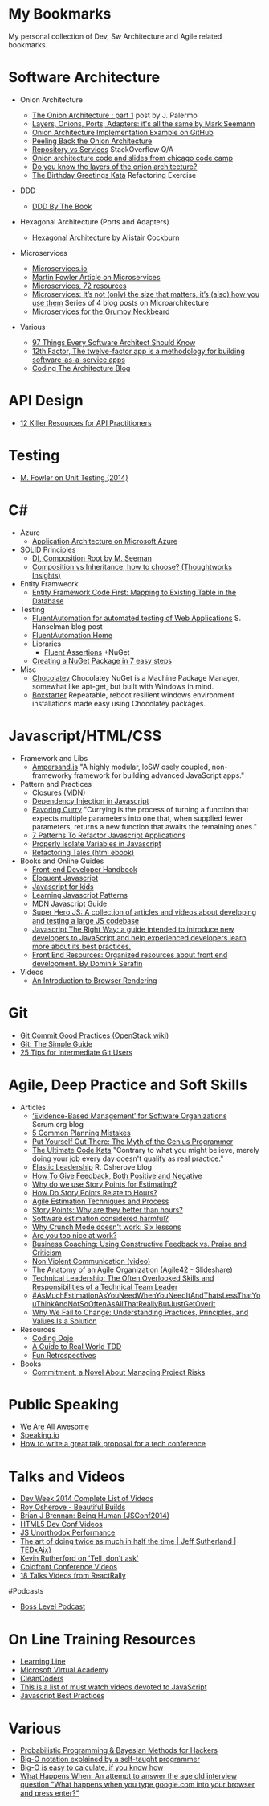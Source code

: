 My Bookmarks
============
My personal collection of Dev, Sw Architecture and Agile related bookmarks.


# Software Architecture

+ Onion Architecture
	+ [The Onion Architecture : part 1](http://jeffreypalermo.com/blog/the-onion-architecture-part-1/) post by J. Palermo
	+ [Layers, Onions, Ports, Adapters: it's all the same by Mark Seemann](http://blog.ploeh.dk/2013/12/03/layers-onions-ports-adapters-its-all-the-same/)
	+ [Onion Architecture Implementation Example on GitHub](https://github.com/sharifhkhan/OnionArchitecture)
	+ [Peeling Back the Onion Architecture](http://www.develop.com/onionarchitecture)
	+ [Repository vs Services](http://stackoverflow.com/questions/12317126/onion-architecture-repository-vs-service) StackOverflow Q/A
	+ [Onion architecture code and slides from chicago code camp](http://www.matthidinger.com/archive/2011/05/17/Onion-Architecture-code-and-slides-from-Chicago-Code-Camp.aspx)
	+ [Do you know the layers of the onion architecture?](http://rules.ssw.com.au/SoftwareDevelopment/RulesToBetterMVC/Pages/The-layers-of-the-onion-architecture.aspx)
	+ [The Birthday Greetings Kata](http://matteo.vaccari.name/blog/archives/154) Refactoring Exercise

+ DDD
	+ [DDD By The Book](http://simon-says-architecture.com/2011/09/06/ddd-by-the-book/)

+ Hexagonal Architecture (Ports and Adapters)
	+ [Hexagonal Architecture](http://alistair.cockburn.us/Hexagonal+architecture) by Alistair Cockburn

+ Microservices
	+ [Microservices.io](http://microservices.io/)
	+ [Martin Fowler Article on Microservices](http://martinfowler.com/articles/microservices.html)
	+ [Microservices, 72 resources](http://blog.arkency.com/2014/07/microservices-72-resources/)
	+ [Microservices: It’s not (only) the size that matters, it’s (also) how you use them](http://www.tigerteam.dk/2014/micro-services-its-not-only-the-size-that-matters-its-also-how-you-use-them-part-1/) Series of 4 blog posts on Microarchitecture
	+ [Microservices for the Grumpy Neckbeard](http://www.chrisstucchio.com/blog/2014/microservices_for_the_grumpy_neckbeard.html)

+ Various
	+ [97 Things Every Software Architect Should Know](http://97things.oreilly.com/wiki/index.php/97_Things_Every_Software_Architect_Should_Know_-_The_Book)
	+ [12th Factor, The twelve-factor app is a methodology for building software-as-a-service apps](http://12factor.net/)
	+ [Coding The Architecture Blog](http://www.codingthearchitecture.com/)

# API Design

+ [12 Killer Resources for API Practitioners](http://nordicapis.com/12-killer-resources-api-practitioners/)

# Testing
+ [M. Fowler on Unit Testing (2014)](http://martinfowler.com/bliki/UnitTest.html)

# C&#35;
+ Azure
	+ [Application Architecture on Microsoft Azure](https://azure.microsoft.com/en-us/documentation/articles/architecture-overview/)
+ SOLID Principles
	+ [DI, Composition Root by M. Seeman](http://blog.ploeh.dk/2011/07/28/CompositionRoot/)
	+ [Composition vs Inheritance, how to choose? (Thoughtworks Insights)](http://www.thoughtworks.com/insights/blog/composition-vs-inheritance-how-choose)
+ Entity Framweork
	+ [Entity Framework Code First: Mapping to Existing Table in the Database](http://www.codeproject.com/Tips/661053/Entity-Framework-Code-First-Map)
+ Testing
	+ [FluentAutomation for automated testing of Web Applications](http://www.hanselman.com/blog/NuGetPackageOfTheWeekFluentAutomationForAutomatedTestingOfWebApplications.aspx) S. Hanselman blog post
	+ [FluentAutomation Home](http://fluent.stirno.com/)
	+ Libraries
		+ [Fluent Assertions](https://github.com/dennisdoomen/fluentassertions)
+NuGet
	+ [Creating a NuGet Package in 7 easy steps](http://www.hanselman.com/blog/CreatingANuGetPackageIn7EasyStepsPlusUsingNuGetToIntegrateASPNETMVC3IntoExistingWebFormsApplications.aspx)
+ Misc
	+ [Chocolatey](http://chocolatey.org/) Chocolatey NuGet is a Machine Package Manager, somewhat like apt-get, but built with Windows in mind.
	+ [Boxstarter](http://www.boxstarter.org/) Repeatable, reboot resilient windows environment installations made easy using Chocolatey packages.


# Javascript/HTML/CSS
+ Framework and Libs
	+ [Ampersand.js](http://ampersandjs.com/) "A highly modular, loSW osely coupled, non-frameworky framework for building advanced JavaScript apps."
+ Pattern and Practices
	+ [Closures (MDN)](https://developer.mozilla.org/en/docs/Web/JavaScript/Guide/Closures)
	+ [Dependency Injection in Javascript](http://krasimirtsonev.com/blog/article/Dependency-injection-in-JavaScript)
	+ [Favoring Curry](http://fr.umio.us/favoring-curry/) "Currying is the process of turning a function that expects multiple parameters into one that, when supplied fewer parameters, returns a new function that awaits the remaining ones."
	+ [7 Patterns To Refactor Javascript Applications](http://journal.crushlovely.com/post/88286828068/7-patterns-to-refactor-javascript-applications-value)
	+ [Properly Isolate Variables in Javascript](http://nicoespeon.com/en/2013/05/properly-isolate-variables-in-javascript/)
	+ [Refactoring Tales (html ebook)](http://javascriptplayground.com/the-refactoring-tales/refactoring-tales.html)
+ Books and Online Guides
	+ [Front-end Developer Handbook](https://frontendmasters.gitbooks.io/front-end-handbook/content/index.html)
	+ [Eloquent Javascript](http://eloquentjavascript.net/)
	+ [Javascript for kids](http://www.nostarch.com/javascriptforkids)
	+ [Learning Javascript Patterns](http://addyosmani.com/resources/essentialjsdesignpatterns/book/)
	+ [MDN Javascript Guide](https://developer.mozilla.org/en-US/docs/Web/JavaScript/Guide)
	+ [Super Hero JS: A collection of articles and videos about developing and testing a large JS codebase](http://superherojs.com/)
	+ [Javascript The Right Way: a guide intended to introduce new developers to JavaScript and help experienced developers learn more about its best practices.](http://jstherightway.org/)
	+ [Front End Resources: Organized resources about front end development. By Dominik Serafin](http://enboard.co/frontend/)
+ Videos
	+ [An Introduction to Browser Rendering](https://www.youtube.com/watch?v=n1cKlKM3jYI)

# Git
+ [Git Commit Good Practices (OpenStack wiki)](https://wiki.openstack.org/wiki/GitCommitMessages#Git_Commit_Good_Practice)
+ [Git: The Simple Guide](http://rogerdudler.github.io/git-guide/)
+ [25 Tips for Intermediate Git Users](https://www.andyjeffries.co.uk/25-tips-for-intermediate-git-users/)

# Agile, Deep Practice and Soft Skills
+ Articles
	+ [‘Evidence-Based Management’ for Software Organizations](https://www.scrum.org/Blog/ArtMID/1765/ArticleID/14/%E2%80%98Evidence-Based-Management%E2%80%99-for-Software-Organizations) Scrum.org blog
	+ [5 Common Planning Mistakes](https://www.scrum.org/Blog/ArtMID/1765/ArticleID/16/5-Common-Planning-Mistakes)
	+ [Put Yourself Out There: The Myth of the Genius Programmer](http://joshldavis.com/2014/06/13/put-yourself-out-there/?utm_content=bufferc175c&utm_medium=social&utm_source=facebook.com&utm_campaign=buffer)
	+ [The Ultimate Code Kata](http://blog.codinghorror.com/the-ultimate-code-kata/) "Contrary to what you might believe, merely doing your job every day doesn't qualify as real practice."
	+ [Elastic Leadership](http://5whys.com/) R. Osherove blog
	+ [How To Give Feedback, Both Positive and Negative](http://www.nytimes.com/2013/04/06/your-money/how-to-give-effective-feedback-both-positive-and-negative.html?pagewanted=all&_r=0)
	+ [Why do we use Story Points for Estimating?](http://blog.scrum.org/why-story-points-for-estimating/)
	+ [How Do Story Points Relate to Hours?](http://www.mountaingoatsoftware.com/blog/how-do-story-points-relate-to-hours)
	+ [Agile Estimation Techniques and Process](http://msdn.microsoft.com/en-us/library/hh273052(v=vs.88).aspx)
	+ [Story Points: Why are they better than hours?](http://www.scruminc.com/story-points-why-are-they-better-than/)
	+ [Software estimation considered harmful?](http://gigamonkeys.wordpress.com/2007/04/26/estimation-considered-harmful/)
	+ [Why Crunch Mode doesn't work: Six lessons](http://legacy.igda.org/why-crunch-modes-doesnt-work-six-lessons)
	+ [Are you too nice at work?](https://www.linkedin.com/pulse/article/20140906053647-76474304-are-you-a-people-pleaser-at-work?trk=tod-home-art-list-small_1)
	+ [Business Coaching: Using Constructive Feedback vs. Praise and Criticism](http://www.dummies.com/how-to/content/business-coaching-using-constructive-feedback-vers.html)
	+ [Non Violent Communication (video)](https://www.scrum.org/About/All-Articles/articleType/ArticleView/articleId/705/Non-Violent-Communication)
	+ [The Anatomy of an Agile Organization (Agile42  - Slideshare)](http://www.slideshare.net/tumma72/the-anatomy-of-an-agile-organization)
	+ [Technical Leadership: The Often Overlooked Skills and Responsibilities of a Technical Team Leader](http://www.infoq.com/articles/technical-leadership-overseen)
	+ [#AsMuchEstimationAsYouNeedWhenYouNeedItAndThatsLessThatYouThinkAndNotSoOftenAsAllThatReallyButJustGetOverIt](http://cumulative-hypotheses.org/2015/08/02/noestimates)
	+ [Why We Fail to Change: Understanding Practices, Principles, and Values Is a Solution](http://www.infoq.com/articles/change-practices-principles-values)
+ Resources
	+ [Coding Dojo](http://www.codingdojo.org/)
	+ [A Guide to Real World TDD](http://paytonrules.com/software-development/2015/01/13/how-to-learn-tdd.html)
	+ [Fun Retrospectives](http://www.funretrospectives.com/)
+ Books
	+ [Commitment, a Novel About Managing Project Risks](http://commitment-thebook.com/products/commitment-the-book)

# Public Speaking
 + [We Are All Awesome](http://weareallaweso.me/)
 + [Speaking.io](http://speaking.io/)
 + [How to write a great talk proposal for a tech conference](http://2014.cssconf.eu/news/how-to-write-a-great-talk-proposal-for-a-tech)

# Talks and Videos
 + [Dev Week 2014 Complete List of Videos](http://devweek.com/2014/assets.html)
 + [Roy Osherove - Beautiful Builds](http://vimeo.com/97516289)
 + [Brian J Brennan: Being Human (JSConf2014)](https://www.youtube.com/watch?v=LlO2_GecWo8&feature=youtu.be)
 + [HTML5 Dev Conf Videos](http://html5devconf.com/videos.html)
 + [JS Unorthodox Performance](https://www.youtube.com/watch?v=NthmeLEhDDM)
 + [The art of doing twice as much in half the time | Jeff Sutherland | TEDxAix](https://www.youtube.com/watch?v=s4thQcgLCqk)}
 + [Kevin Rutherford on 'Tell, don't ask'](http://vimeo.com/67476623)
 + [Coldfront Conference Videos](https://www.youtube.com/channel/UCZHbZVjG2wXaLCuHK3LZ5lw/videos)
 + [18 Talks Videos from ReactRally](https://www.youtube.com/channel/UCXBhQ05nu3L1abBUGeQ0ahw/videos)

#Podcasts
 + [Boss Level Podcast](http://www.bosslevelpodcast.com/)

# On Line Training Resources
 + [Learning Line](https://learninglineapp.com/schedule)
 + [Microsoft Virtual Academy](http://www.microsoftvirtualacademy.com)
 + [CleanCoders](http://cleancoders.com/)
 + [This is a list of must watch videos devoted to JavaScript](https://github.com/bolshchikov/js-must-watch)
 + [Javascript Best Practices](https://www.codeschool.com/courses/javascript-best-practices)

# Various
 + [Probabilistic Programming & Bayesian Methods for Hackers](http://camdavidsonpilon.github.io/Probabilistic-Programming-and-Bayesian-Methods-for-Hackers/)
 + [Big-O notation explained by a self-taught programmer](http://justin.abrah.ms/computer-science/big-o-notation-explained.html)
 + [Big-O is easy to calculate, if you know how](http://justin.abrah.ms/computer-science/how-to-calculate-big-o.html)
 + [What Happens When: An attempt to answer the age old interview question "What happens when you type google.com into your browser and press enter?"](https://github.com/alex/what-happens-when)
